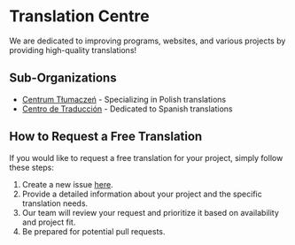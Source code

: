 # Translation Centre
We are dedicated to improving programs, websites, and various projects by providing high-quality translations!

## Sub-Organizations
- [Centrum Tłumaczeń](//github.com/CentrumTlumaczen) - Specializing in Polish translations
- [Centro de Traducción](//github.com/CentrodeTraduccion) - Dedicated to Spanish translations

## How to Request a Free Translation
If you would like to request a free translation for your project, simply follow these steps:
1. Create a new issue [here](//github.com/TranslationCentre/.github/issues/new/choose).
2. Provide a detailed information about your project and the specific translation needs.
3. Our team will review your request and prioritize it based on availability and project fit.
4. Be prepared for potential pull requests.
